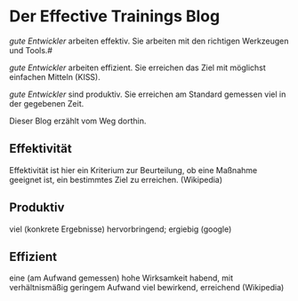 # Der <span class="lucinda">Effective</span> Trainings Blog

_gute Entwickler_ arbeiten effektiv. Sie arbeiten mit den richtigen Werkzeugen und Tools.#

_gute Entwickler_ arbeiten effizient. Sie erreichen das Ziel mit möglichst einfachen Mitteln (KISS).

_gute Entwickler_ sind produktiv. Sie erreichen am Standard gemessen viel in der gegebenen Zeit.

Dieser Blog erzählt vom Weg dorthin.

## Effektivität

Effektivität ist hier ein Kriterium zur Beurteilung, ob eine Maßnahme geeignet ist, ein bestimmtes Ziel zu erreichen. (Wikipedia)

## Produktiv

viel (konkrete Ergebnisse) hervorbringend; ergiebig (google)

## Effizient

eine (am Aufwand gemessen) hohe Wirksamkeit habend, mit verhältnismäßig geringem Aufwand viel bewirkend, erreichend (Wikipedia)